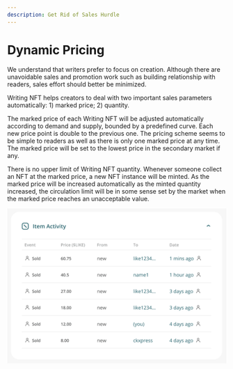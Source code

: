 ```yaml
---
description: Get Rid of Sales Hurdle
---
```


# Dynamic Pricing

We understand that writers prefer to focus on creation. Although there are unavoidable sales and promotion work such as building relationship with readers, sales effort should better be minimized.

Writing NFT helps creators to deal with two important sales parameters automatically: 1) marked price; 2) quantity.

The marked price of each Writing NFT will be adjusted automatically according to demand and supply, bounded by a predefined curve. Each new price point is double to the previous one. The pricing scheme seems to be simple to readers as well as there is only one marked price at any time. The marked price will be set to the lowest price in the secondary market if any.

There is no upper limit of Writing NFT quantity. Whenever someone collect an NFT at the marked price, a new NFT instance will be minted. As the marked price will be increased automatically as the minted quantity increased, the circulation limit will be in some sense set by the market when the marked price reaches an unacceptable value.

![The system set the marked price and quantity automatically to minimize sales hurdle of creators](<../../.gitbook/assets/image (24).png>)
